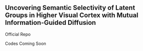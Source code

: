 ## Uncovering Semantic Selectivity of Latent Groups in Higher Visual Cortex with Mutual Information-Guided Diffusion

Official Repo

Codes Coming Soon
